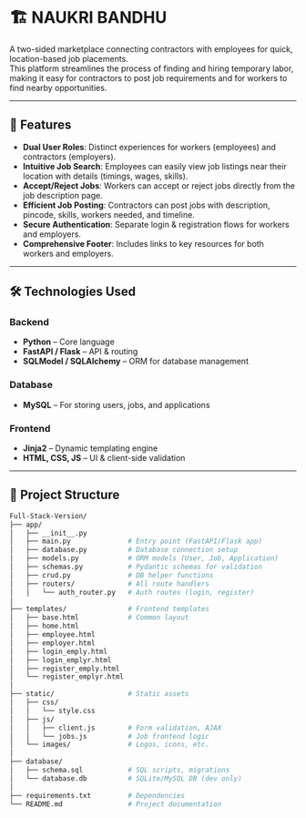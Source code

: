 # 🏗️ NAUKRI BANDHU

A two-sided marketplace connecting contractors with employees for quick, location-based job placements.  
This platform streamlines the process of finding and hiring temporary labor, making it easy for contractors to post job requirements and for workers to find nearby opportunities.

---

## 🚀 Features

- **Dual User Roles**: Distinct experiences for workers (employees) and contractors (employers).
- **Intuitive Job Search**: Employees can easily view job listings near their location with details (timings, wages, skills).
- **Accept/Reject Jobs**: Workers can accept or reject jobs directly from the job description page.
- **Efficient Job Posting**: Contractors can post jobs with description, pincode, skills, workers needed, and timeline.
- **Secure Authentication**: Separate login & registration flows for workers and employers.
- **Comprehensive Footer**: Includes links to key resources for both workers and employers.

---

## 🛠️ Technologies Used

### Backend
- **Python** – Core language  
- **FastAPI / Flask** – API & routing  
- **SQLModel / SQLAlchemy** – ORM for database management  

### Database
- **MySQL** – For storing users, jobs, and applications  

### Frontend
- **Jinja2** – Dynamic templating engine  
- **HTML, CSS, JS** – UI & client-side validation  

---

## 📂 Project Structure

```bash
Full-Stack-Version/
├── app/
│   ├── __init__.py
│   ├── main.py              # Entry point (FastAPI/Flask app)
│   ├── database.py          # Database connection setup
│   ├── models.py            # ORM models (User, Job, Application)
│   ├── schemas.py           # Pydantic schemas for validation
│   ├── crud.py              # DB helper functions
│   ├── routers/             # All route handlers
│   │   └── auth_router.py   # Auth routes (login, register)
│
├── templates/               # Frontend templates
│   ├── base.html            # Common layout
│   ├── home.html
│   ├── employee.html
│   ├── employer.html
│   ├── login_emply.html
│   ├── login_emplyr.html
│   ├── register_emply.html
│   └── register_emplyr.html
│
├── static/                  # Static assets
│   ├── css/
│   │   └── style.css
│   ├── js/
│   │   ├── client.js        # Form validation, AJAX
│   │   └── jobs.js          # Job frontend logic
│   └── images/              # Logos, icons, etc.
│
├── database/
│   ├── schema.sql           # SQL scripts, migrations
│   └── database.db          # SQLite/MySQL DB (dev only)
│
├── requirements.txt         # Dependencies
└── README.md                # Project documentation
